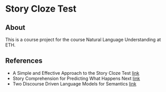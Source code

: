 # Story Cloze Test

## About

This is a course project for the course Natural Language Understanding at ETH.

## References

* A Simple and Effective Approach to the Story Cloze Test [link](http://aclweb.org/anthology/N18-2015)
* Story Comprehension for Predicting What Happens Next [link](https://pdfs.semanticscholar.org/613b/616c06d77ed1994d788ed1ebc47407b762bc.pdf)
* Two Discourse Driven Language Models for Semantics [link](http://www.aclweb.org/anthology/P16-1028)
